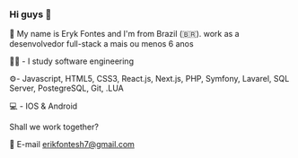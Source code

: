 ### Hi guys 👋

👋 My name is Eryk Fontes and I'm from Brazil (🇧🇷). work as a desenvolvedor full-stack a mais ou menos 6 anos

👨‍🎓 - I study software engineering  
  
⚙️- Javascript, HTML5, CSS3, React.js, Next.js, PHP, Symfony, Lavarel, SQL Server, PostegreSQL, Git, .LUA 
  
💻 - IOS & Android  
  
Shall we work together? 
  
💬 E-mail erikfontesh7@gmail.com  
<!--  
**Erykff/erykff** is a ✨ _special_ ✨ repository because its `README.md` (this file) appears on your GitHub profile.   
  
Here are some ideas to get you started: 
  
- 🔭 I’m currently working on ... 
- 🌱 I’m currently learning ... 
- 👯 I’m looking to collaborate on ...  
- 🤔 I’m looking for help with ...  
- 💬 Ask me about ... 
- 📫 How to reach me: ...
- 😄 Pronouns: ...    
- ⚡ Fun fact: ...
-->

